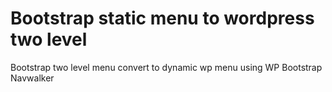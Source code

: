 # Bootstrap static menu to wordpress two level 
Bootstrap two level menu convert to dynamic wp menu using WP Bootstrap Navwalker
